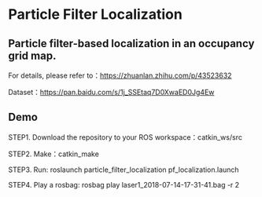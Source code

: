 
# Particle Filter Localization
## Particle filter-based localization in an occupancy grid map.

For details, please refer to：https://zhuanlan.zhihu.com/p/43523632

Dataset：https://pan.baidu.com/s/1j_SSEtaq7D0XwaED0Jg4Ew

## Demo

STEP1. Download the repository to your ROS workspace：catkin_ws/src

STEP2. Make：catkin_make

STEP3. Run: roslaunch particle_filter_localization pf_localization.launch

STEP4. Play a rosbag: rosbag play laser1_2018-07-14-17-31-41.bag -r 2
